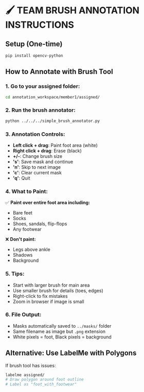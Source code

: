 # 🖌️ TEAM BRUSH ANNOTATION INSTRUCTIONS

## Setup (One-time)
```bash
pip install opencv-python
```

## How to Annotate with Brush Tool

### 1. Go to your assigned folder:
```bash
cd annotation_workspace/member1/assigned/
```

### 2. Run the brush annotator:
```bash
python ../../../simple_brush_annotator.py
```

### 3. Annotation Controls:
- **Left click + drag**: Paint foot area (white)
- **Right click + drag**: Erase (black)
- **+/-**: Change brush size
- **'s'**: Save mask and continue
- **'n'**: Skip to next image
- **'c'**: Clear current mask
- **'q'**: Quit

### 4. What to Paint:
✅ **Paint over entire foot area including:**
- Bare feet
- Socks
- Shoes, sandals, flip-flops
- Any footwear

❌ **Don't paint:**
- Legs above ankle
- Shadows
- Background

### 5. Tips:
- Start with larger brush for main area
- Use smaller brush for details (toes, edges)
- Right-click to fix mistakes
- Zoom in browser if image is small

### 6. File Output:
- Masks automatically saved to `../masks/` folder
- Same filename as image but `.png` extension
- White pixels = foot, Black pixels = background

## Alternative: Use LabelMe with Polygons
If brush tool has issues:
```bash
labelme assigned/
# Draw polygon around foot outline
# Label as "foot_with_footwear"
```
